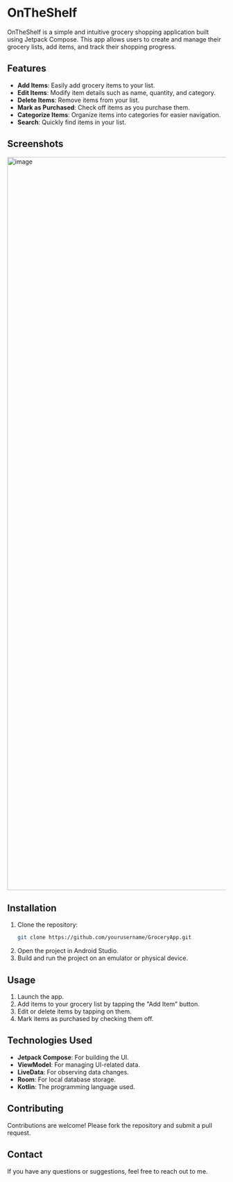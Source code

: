 # OnTheShelf

OnTheShelf is a simple and intuitive grocery shopping application built using Jetpack Compose. This app allows users to create and manage their grocery lists, add items, and track their shopping progress.

## Features

- **Add Items**: Easily add grocery items to your list.
- **Edit Items**: Modify item details such as name, quantity, and category.
- **Delete Items**: Remove items from your list.
- **Mark as Purchased**: Check off items as you purchase them.
- **Categorize Items**: Organize items into categories for easier navigation.
- **Search**: Quickly find items in your list.

## Screenshots

<img width="1691" alt="image" src="https://github.com/user-attachments/assets/6bc252a8-1b58-4442-9e68-c44f924960c5">


## Installation

1. Clone the repository:
    ```bash
    git clone https://github.com/yourusername/GroceryApp.git
    ```
2. Open the project in Android Studio.
3. Build and run the project on an emulator or physical device.

## Usage

1. Launch the app.
2. Add items to your grocery list by tapping the "Add Item" button.
3. Edit or delete items by tapping on them.
4. Mark items as purchased by checking them off.

## Technologies Used

- **Jetpack Compose**: For building the UI.
- **ViewModel**: For managing UI-related data.
- **LiveData**: For observing data changes.
- **Room**: For local database storage.
- **Kotlin**: The programming language used.

## Contributing

Contributions are welcome! Please fork the repository and submit a pull request.


## Contact

If you have any questions or suggestions, feel free to reach out to me.


